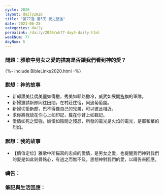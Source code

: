 ```yaml
---
cycle: 2020
layout: daily2020
title: "第77週 第5天 愛之堅強"
date: 2021-06-25
categories: daily
permalink: /daily/2020/wk77-day5-daily.html
weekNum: 77
dayNum: 5
---
```


### 問題：雅歌中男女之愛的描寫是否讓我們看到神的愛？

{%- include BibleLinks2020.html -%}

### 默想：神的故事
+ 新郎讚美佳偶美麗如得撒，秀美如耶路撒冷，威武如展開旌旗的軍隊。
+ 新婦邀請新郎同往田間，在村莊住宿，同適葡萄園。
+ 新婦切愛新郎，巴不得像自己的兄弟，可以彼此相近。
+ 求你將我放在你心上如印記，戴在你臂上如戳記。
+ 愛情如死之堅強，嫉恨如陰間之殘忍，所發的電光是火焰的電光，是耶和華的烈焰。

### 默想：我的故事
+ 【價值定位】雅歌中所描寫的忠貞的愛情，是男女之愛，也提醒我們神對我們的愛是如此刻骨銘心，有過之而無不及。思想神對我們的愛，以禱告來回應。

### 禱告：

### 筆記與生活回應：
